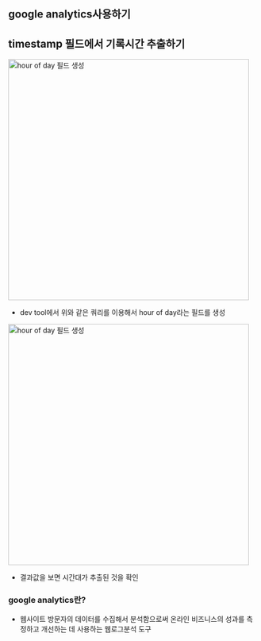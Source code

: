 ## google analytics사용하기

## timestamp 필드에서  기록시간 추출하기 


<img width="485" alt="hour of day 필드 생성" src="https://user-images.githubusercontent.com/60679342/86073090-0e054380-babe-11ea-8068-1360e449977d.png">

- dev tool에서 위와 같은 쿼리를 이용해서 hour of day라는 필드를 생성


<img width="485" alt="hour of day 필드 생성" src="https://user-images.githubusercontent.com/60679342/86073090-0e054380-babe-11ea-8068-1360e449977d.png">

- 결과값을 보면 시간대가 추출된 것을 확인 





### google analytics란?

- 웹사이트 방문자의 데이터를 수집해서 분석함으로써 온라인 비즈니스의 성과를 측정하고 개선하는 데 사용하는 웹로그분석 도구

